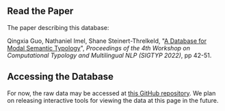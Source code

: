 ## Read the Paper

The paper describing this database:

Qingxia Guo, Nathaniel Imel, Shane Steinert-Threlkeld, "[A Database for Modal Semantic Typology](https://aclanthology.org/2022.sigtyp-1.6/)", _Proceedings of the 4th Workshop on Computational Typology and Multilingual NLP (SIGTYP 2022)_, pp 42-51.

## Accessing the Database

For now, the raw data may be accessed at [this GitHub repository](https://github.com/CLMBRs/modal-typology).  We plan on releasing interactive tools for viewing the data at this page in the future.
